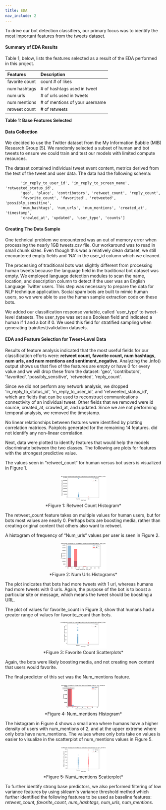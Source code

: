 ```yaml
---
title: EDA
nav_include: 2
---
```


To drive our bot detection classifiers, our primary focus was to identify the most important features from
the tweets dataset.

#### Summary of EDA Results

Table 1, below, lists the features selected as a result of the EDA performed in this project.



|Features|Description|
|:---------------|:---------------------------------|
|favorite count|count # of likes|
|num hashtags|# of hashtags used in tweet|
|num urls|# of urls used in tweets|
|num mentions|# of mentions of your username|
|retweet count|# of retweets|
**Table 1: Base Features Selected**

#### Data Collection

We decided to use the Twitter dataset from the My Information Bubble (MIB) Research Group [5].
We randomly selected a subset of human and bot tweets to ensure we could train and
test our models with limited compute resources.

The dataset contained individual tweet event content, metrics derived from the text of the tweet and user data. The data had the following schema:

```['id', 'text', 'source', 'user_id', 'truncated', 'in_reply_to_status_id',
       'in_reply_to_user_id', 'in_reply_to_screen_name', 'retweeted_status_id',
       'geo', 'place', 'contributors', 'retweet_count', 'reply_count',
       'favorite_count', 'favorited', 'retweeted', 'possibly_sensitive',
       'num_hashtags', 'num_urls', 'num_mentions', 'created_at', 'timestamp',
       'crawled_at', 'updated', 'user_type', 'counts']
```

#### Creating The Data Sample

One technical problem we encountered was an out of memory error when processing
the nearly 1GB tweets.csv file. Our workaround was to
read in small chunk sizes. Even though this was a relatively clean dataset, we
still encountered empty fields and 'NA' in the user\_id column which we
cleaned.

The processing of traditional bots was slightly different from
processing human tweets because the language field in the traditional
bot dataset was empty. We employed language detection modules to scan
the name, location, and description column to detect if the user was an
English Language Twitter users. This step was necessary to prepare the
data for NLP technique application. Social spam bots are built to mimic
human users, so we were able to use the human sample extraction code on
these bots.

We added our classification response variable, called 'user\_type' to
tweet-level datasets. The user_type was set as
a Boolean field and indicated a human if 1 and a bot if 0. We used this field for stratified sampling when generating train/test/validation datasets.


#### EDA and Feature Selection for Tweet-Level Data

Results of feature analysis indicated that the most useful fields for
our classification efforts were: **retweet count, favorite count, num
hashtags, num urls, and num mentions and sentiment\_negative**.
Analyzing the .info() output shows us that five of the features are empty
or have 0 for every value and we will drop these from the dataset:
'geo', 'contributors', 'favorited', 'possibly\_sensitive', 'retweeted', 'reply\_count'.

Since we did not perform any network analysis, we dropped
'in\_reply\_to\_status\_id', 'in\_reply\_to\_user\_id', and
'retweeted\_status\_id', which are fields that can be used to
reconstruct communications connectivity of an individual tweet. Other
fields that we removed were id source, created\_at, crawled\_at, and
updated. Since we are not performing temporal analysis, we
removed the timestamp.

No linear relationships between features were identified by plotting correlation matrices.  Pairplots generated for the remaining 14 features. did not identify any non-linear correlation.

Next, data were plotted to identify features
that would help the models discriminate between the two classes. The
following are plots for features with the strongest predictive value.

The values seen in “retweet\_count“ for human versus bot users is visualized in Figure 1.


<center><img src="image/retweet_count_scatter.png" width="150"/></center>

<center> *Figure 1: Retweet Count Histogram* </center>



The retweet\_count feature takes on multiple values for human users, but for bots most values are nearly 0. Perhaps bots are boosting media,
rather than creating original content that others also want to retweet.


A histogram of frequency of “Num\_urls” values per user is seen in Figure 2.

<center><img src="image/num_urls_hist.png" width="150"/></center>
<center> *Figure 2: Num Urls Histograms* </center>

The plot indicates that bots had more tweets with 1 url, whereas humans had more tweets with 0 urls. Again, the purpose of the bot is to boost a particular site or message, which means the tweet should be boosting a URL.

The plot of values for favorite\_count in Figure 3, show that humans had a greater range of values for favorite_count than bots.


<center><img src="image/fav_count_scatter.png" width="150"/></center>
<center> *Figure 3: Favorite Count Scatterplots* </center>



Again, the bots were likely boosting media, and not creating new content that users would favorite.

The final predictor of this set was the Num\_mentions feature.


<center><img src="image/num_ment_hist.png" width="150"/></center>
<center> *Figure 4: Num_mentions Histogram* </center>


The histogram in Figure 4 shows a small area where humans have a higher density of users with num_mentions of 2, and at the upper extreme where only bots have num_mentions.  The values where only bots take on values is easier to visualize in the scatterplot of num_mentions values in Figure 5.

<center><img src="image/num_ment_scatter.png" width="150"/></center>
<center> *Figure 5: Num\_mentions Scatterplot* </center>


To further identify strong base predictors, we also performed filtering of low variance features by using
sklearn's variance threshold method which further identified the following
features to be used as baseline features: *retweet\_count, favorite\_count, num\_hashtags, num\_urls,
num\_mentions*.
